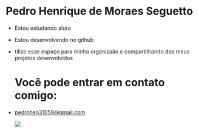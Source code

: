 # Pedro Henrique de Moraes Seguetto

- Estou estudando alura
- Estou desenvolvendo no github
- tilizo esse espaço para minha organizaão e compartilhando dos meus projetos desenvolvidos

  # Você pode entrar em contato comigo:

 - pedrohen31059@gmail.com

   ![](https://media1.tenor.com/m/lTueaAcpRx4AAAAd/snoop-dog-in-car.gif)

